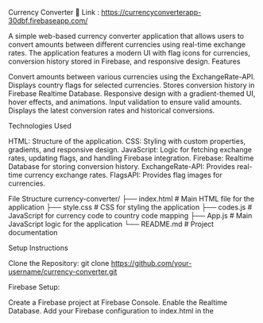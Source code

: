 Currency Converter
🔗 Link : https://currencyconverterapp-30dbf.firebaseapp.com/

A simple web-based currency converter application that allows users to convert amounts between different currencies using real-time exchange rates. The application features a modern UI with flag icons for currencies, conversion history stored in Firebase, and responsive design.
Features

Convert amounts between various currencies using the ExchangeRate-API.
Displays country flags for selected currencies.
Stores conversion history in Firebase Realtime Database.
Responsive design with a gradient-themed UI, hover effects, and animations.
Input validation to ensure valid amounts.
Displays the latest conversion rates and historical conversions.

Technologies Used

HTML: Structure of the application.
CSS: Styling with custom properties, gradients, and responsive design.
JavaScript: Logic for fetching exchange rates, updating flags, and handling Firebase integration.
Firebase: Realtime Database for storing conversion history.
ExchangeRate-API: Provides real-time currency exchange rates.
FlagsAPI: Provides flag images for currencies.

File Structure
currency-converter/
├── index.html        # Main HTML file for the application
├── style.css        # CSS for styling the application
├── codes.js         # JavaScript for currency code to country code mapping
├── App.js           # Main JavaScript logic for the application
└── README.md        # Project documentation

Setup Instructions

Clone the Repository:
git clone https://github.com/your-username/currency-converter.git


Firebase Setup:

Create a Firebase project at Firebase Console.
Enable the Realtime Database.
Add your Firebase configuration to index.html in the <script> section (replace the placeholder Firebase SDK script).


ExchangeRate-API Key:

Sign up at ExchangeRate-API to get an API key.

Update the BASE_URL in App.js with your API key:
const BASE_URL = "https://v6.exchangerate-api.com/v6/YOUR_API_KEY/latest";




Serve the Application:

Host the files on a local server (e.g., using VS Code Live Server or any web server).
Alternatively, deploy to a hosting platform like GitHub Pages or Netlify.


Open the Application:

Open index.html in a browser to use the currency converter.



Usage

Enter the amount you want to convert.
Select the source and target currencies from the dropdown menus.
Click the "Get Exchange Rate" button to see the converted amount.
View the conversion history below the converter, which shows the last 10 conversions with timestamps.

Screenshots
To be added: Include screenshots of the application UI.
Contributing
Contributions are welcome! Please follow these steps:

Fork the repository.
Create a new branch (git checkout -b feature-branch).
Make your changes and commit (git commit -m "Add feature").
Push to the branch (git push origin feature-branch).
Create a pull request.

License
This project is licensed under the MIT License. See the LICENSE file for details.
Acknowledgments

ExchangeRate-API for currency data.
FlagsAPI for flag images.
Firebase for Realtime Database.

